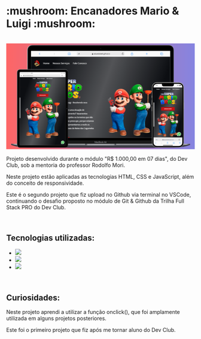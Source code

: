 <h1>:mushroom: Encanadores Mario & Luigi :mushroom: </h1>
<br>

<img src="./img/mockup.png" alt="mockup">
<br>

<p>Projeto desenvolvido durante o módulo "R$ 1.000,00 em 07 dias", do Dev Club, sob a mentoria do professor Rodolfo Mori.</p>
<p>Neste projeto estão aplicadas as tecnologias HTML, CSS e JavaScript, além do conceito de responsividade.</p>
<p>Este é o segundo projeto que fiz upload no Github via terminal no VSCode, continuando o desafio proposto no módulo de Git & Github da Trilha Full Stack PRO do Dev Club.</p>
<br>

<h2>Tecnologias utilizadas:</h2>

- <img src="https://img.shields.io/badge/HTML5-E34F26?style=for-the-badge&logo=html5&logoColor=white">

- <img src="https://img.shields.io/badge/CSS3-1572B6?style=for-the-badge&logo=css3&logoColor=white">

- <img src="https://img.shields.io/badge/JavaScript-F7DF1E?style=for-the-badge&logo=javascript&logoColor=black">
<br>

<h2>Curiosidades:</h2>

<p>Neste projeto aprendi a utilizar a função onclick(), que foi amplamente utilizada em alguns projetos posteriores.</p>
<p>Este foi o primeiro projeto que fiz após me tornar aluno do Dev Club.</p>
